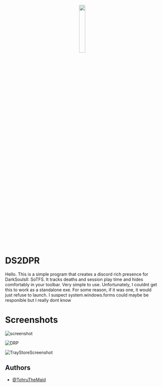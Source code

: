 
<p align="center" width="100%">
    <img width="20%" src="https://cdn.discordapp.com/attachments/467018961259855872/1015045498010349578/github.png"> 
</p>


# DS2DPR


Hello. This is a simple program that creates a discord rich presence for DarkSoulsII: SoTFS. It tracks deaths and session play time and hides comfortably in 
your toolbar. Very simple to use. Unfortunately, I couldnt get this to work as a standalone exe. For some reason, if it was one, it would just refuse to launch.
 I suspect system.windows.forms could maybe be responible but I really dont know

# Screenshots


![screenshot](https://cdn.discordapp.com/attachments/467018961259855872/1015044454010339390/unknown.png)

![DRP](https://cdn.discordapp.com/attachments/467018961259855872/1015044604694888538/unknown.png)

![TrayStoreScreenshot](https://cdn.discordapp.com/attachments/467018961259855872/1015044666300825731/unknown.png)




## Authors

- [@TohruTheMaid](https://github.com/TohruTheMaid)

